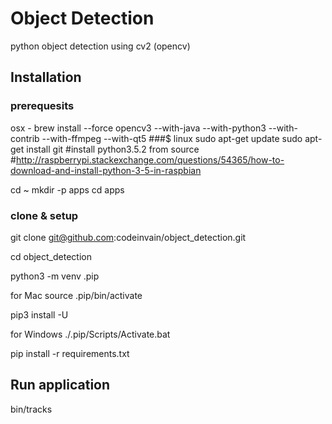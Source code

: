 # Object Detection

python object detection using cv2 (opencv)

## Installation
### prerequesits
osx - brew install --force opencv3  --with-java --with-python3 --with-contrib --with-ffmpeg --with-qt5
###$ linux 
sudo apt-get update
sudo apt-get install git
#install python3.5.2 from source
#http://raspberrypi.stackexchange.com/questions/54365/how-to-download-and-install-python-3-5-in-raspbian

cd ~
mkdir -p apps 
cd apps

###  clone & setup
git clone git@github.com:codeinvain/object_detection.git

cd object_detection

python3 -m venv .pip

for Mac
source .pip/bin/activate

pip3 install -U

for Windows
 ./.pip/Scripts/Activate.bat

 pip install -r requirements.txt

## Run application
bin/tracks 


